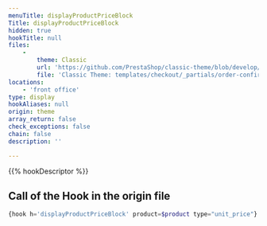 ```yaml
---
menuTitle: displayProductPriceBlock
Title: displayProductPriceBlock
hidden: true
hookTitle: null
files:
    -
        theme: Classic
        url: 'https://github.com/PrestaShop/classic-theme/blob/develop/templates/checkout/_partials/order-confirmation-table.tpl'
        file: 'Classic Theme: templates/checkout/_partials/order-confirmation-table.tpl'
locations:
    - 'front office'
type: display
hookAliases: null
origin: theme
array_return: false
check_exceptions: false
chain: false
description: ''

---
```


{{% hookDescriptor %}}

## Call of the Hook in the origin file

```php
{hook h='displayProductPriceBlock' product=$product type="unit_price"}
```

